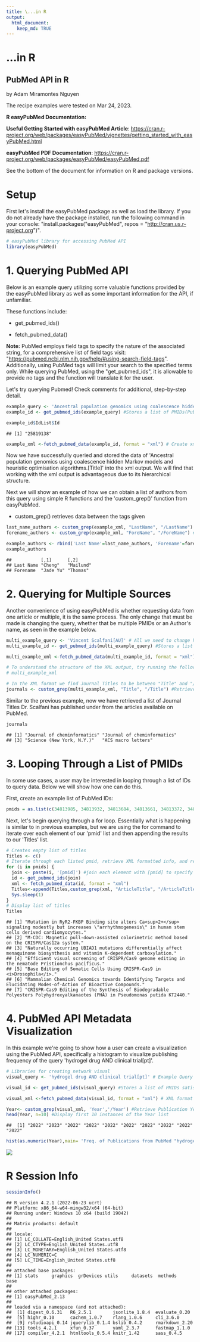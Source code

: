 ```yaml
---
title: \...in R
output:
  html_document:
    keep_md: TRUE
---
```


# ...in R

## PubMed API in R

by Adam Miramontes Nguyen    

The recipe examples were tested on Mar 24, 2023.

**R easyPubMed Documentation:**   

**Useful Getting Started with easyPubMed Article**: https://cran.r-project.org/web/packages/easyPubMed/vignettes/getting_started_with_easyPubMed.html    

**easyPubMed PDF Documentation**:
https://cran.r-project.org/web/packages/easyPubMed/easyPubMed.pdf

See the bottom of the document for information on R and package versions.

# Setup

First let's install the easyPubMed package as well as load the library.
If you do not already have the package installed, run the following command in your console: "install.packages("easyPubMed", repos = "http://cran.us.r-project.org")".

```r
# easyPubMed library for accessing PubMed API 
library(easyPubMed)
```




# 1. Querying PubMed API   

Below is an example query utilizing some valuable functions provided by the easyPubMed library as well as some important information for the API, if unfamiliar.   

These functions include:

* get_pubmed_ids()

* fetch_pubmed_data() 

**Note:** PubMed employs field tags to specify the nature of the associated string, for a comprehensive list of field tags visit: "https://pubmed.ncbi.nlm.nih.gov/help/#using-search-field-tags". Additionally, using PubMed tags will limit your search to the specified terms only. While querying PubMed, using the "get_pubmed_ids", it is allowable to provide no tags and the function will translate it for the user.

Let's try querying Pubmed! Check comments for additional, step-by-step detail.


```r
example_query <- 'Ancestral population genomics using coalescence hidden Markov models and heuristic optimisation algorithms.[Title]' #State query in the format 'query[query tag]', can include AND and OR statements and a query tag is not required
example_id <- get_pubmed_ids(example_query) #Stores a list of PMIDs(PubMed Identifications) satisfying the query

example_id$IdList$Id
```

```
## [1] "25819138"
```

```r
example_xml <-fetch_pubmed_data(example_id, format = "xml") # Create xml output
```
Now we have successfully queried and stored the data of 'Ancestral population genomics using coalescence hidden Markov models and heuristic optimisation algorithms.[Title]' into the xml output. We will find that working with the xml output is advantageous due to its hierarchical structure.   

Next we will show an example of how we can obtain a list of authors from this query using simple R functions and the 'custom_grep()' function from easyPubMed.   

* custom_grep() retrieves data between the tags given   


```r
last_name_authors <- custom_grep(example_xml, "LastName", "/LastName") # retrieve last name
forename_authors <- custom_grep(example_xml, "ForeName", "/ForeName") # retrieve forename

example_authors <- rbind('Last Name'=last_name_authors, 'Forename'=forename_authors) # output example_authors dataframe for PMID 27933103
example_authors
```

```
##           [,1]      [,2]     
## Last Name "Cheng"   "Mailund"
## Forename  "Jade Yu" "Thomas"
```


# 2. Querying for Multiple Sources

Another convenience of using easyPubMed is whether requesting data from one article or multiple, it is the same process. The only change that must be made is changing the query, whether that be multiple PMIDs or an Author's name, as seen in the example below.


```r
multi_example_query <- 'Vincent Scalfani[AU]' # All we need to change here is simply making more general query requests to PubMed.
multi_example_id <- get_pubmed_ids(multi_example_query) #Stores a list of PMIDs satisfying the query

multi_example_xml <-fetch_pubmed_data(multi_example_id, format = "xml") # XML format

# To understand the structure of the XML output, try running the following line without the pound sign, i.e. uncomment
# multi_example_xml

# In the XML format we find Journal Titles to be between "Title" and "/Title"
journals <- custom_grep(multi_example_xml, "Title", "/Title") #Retrieve Journal Titles
```

Similar to the previous example, now we have retrieved a list of Journal Titles Dr. Scalfani has published under from the articles available on PubMed.


```r
journals
```

```
## [1] "Journal of cheminformatics" "Journal of cheminformatics"
## [3] "Science (New York, N.Y.)"   "ACS macro letters"
```
# 3. Looping Through a List of PMIDs

In some use cases, a user may be interested in looping through a list of IDs to query data. Below we will show how one can do this.

First, create an example list of PubMed IDs:

```r
pmids = as.list(c(34813985, 34813932, 34813684, 34813661, 34813372, 34813140, 34813072))
```

Next, let's begin querying through a for loop. Essentially what is happening is similar to in previous examples, but we are using the for command to iterate over each element of our 'pmid' list and then appending the results to our 'Titles' list.


```r
# Creates empty list of titles
Titles <- c()
# Iterate through each listed pmid, retrieve XML formatted info, and retrieve list of Titles
for (i in pmids) {
  join <- paste(i, '[pmid]') #join each element with [pmid] to specify
  id <- get_pubmed_ids(join)
  xml <- fetch_pubmed_data(id, format = "xml")
  Titles<-append(Titles,custom_grep(xml, "ArticleTitle", "/ArticleTitle"))
  Sys.sleep(1)
}
# Display list of titles
Titles 
```

```
## [1] "Mutation in RyR2-FKBP Binding site alters Ca<sup>2+</sup> signaling modestly but increases \"arrhythmogenesis\" in human stem cells derived cardiomyocytes."
## [2] "M-CDC: Magnetic pull-down-assisted colorimetric method based on the CRISPR/Cas12a system."                                                                  
## [3] "Naturally occurring UBIAD1 mutations differentially affect menaquinone biosynthesis and vitamin K-dependent carboxylation."                                 
## [4] "Efficient visual screening of CRISPR/Cas9 genome editing in the nematode Pristionchus pacificus."                                                           
## [5] "Base Editing of Somatic Cells Using CRISPR-Cas9 in <i>Drosophila</i>."                                                                                      
## [6] "Mammalian Chemical Genomics towards Identifying Targets and Elucidating Modes-of-Action of Bioactive Compounds."                                            
## [7] "CRISPR-Cas9 Editing of the Synthesis of Biodegradable Polyesters Polyhydroxyalkanaotes (PHA) in Pseudomonas putida KT2440."
```
# 4. PubMed API Metadata Visualization

In this example we're going to show how a user can create a visualization using the PubMed API, specifically a histogram to visualize publishing frequency of the query 'hydrogel drug AND clinical trial[pt]'.


```r
# Libraries for creating network visual
visual_query <- 'hydrogel drug AND clinical trial[pt]' # Example Query

visual_id <- get_pubmed_ids(visual_query) #Stores a list of PMIDs satisfying the query

visual_xml <-fetch_pubmed_data(visual_id, format = "xml") # XML format

Year<- custom_grep(visual_xml, 'Year','/Year') #Retrieve Publication Years
head(Year, n=10) #Display first 10 instances of the Year list
```

```
##  [1] "2022" "2023" "2022" "2022" "2022" "2022" "2022" "2022" "2022" "2022"
```

```r
hist(as.numeric(Year),main= 'Freq. of Publications from PubMed "hydrogel drug AND clinical trial[pt]"',xlab='Year', breaks=40, col = 'plum') # Use base R function hist() to plot
```

![](PubMedAPItut_files/figure-html/visual-1.png)<!-- -->

# R Session Info


```r
sessionInfo()
```

```
## R version 4.2.1 (2022-06-23 ucrt)
## Platform: x86_64-w64-mingw32/x64 (64-bit)
## Running under: Windows 10 x64 (build 19042)
## 
## Matrix products: default
## 
## locale:
## [1] LC_COLLATE=English_United States.utf8 
## [2] LC_CTYPE=English_United States.utf8   
## [3] LC_MONETARY=English_United States.utf8
## [4] LC_NUMERIC=C                          
## [5] LC_TIME=English_United States.utf8    
## 
## attached base packages:
## [1] stats     graphics  grDevices utils     datasets  methods   base     
## 
## other attached packages:
## [1] easyPubMed_2.13
## 
## loaded via a namespace (and not attached):
##  [1] digest_0.6.31   R6_2.5.1        jsonlite_1.8.4  evaluate_0.20  
##  [5] highr_0.10      cachem_1.0.7    rlang_1.0.6     cli_3.6.0      
##  [9] rstudioapi_0.14 jquerylib_0.1.4 bslib_0.4.2     rmarkdown_2.20 
## [13] tools_4.2.1     xfun_0.37       yaml_2.3.7      fastmap_1.1.0  
## [17] compiler_4.2.1  htmltools_0.5.4 knitr_1.42      sass_0.4.5
```

